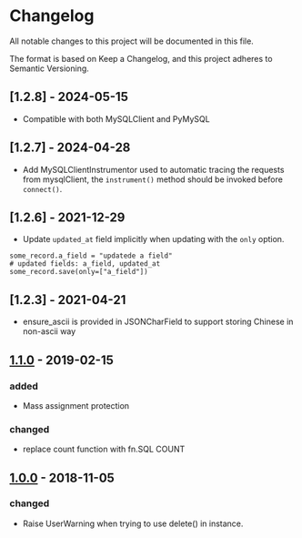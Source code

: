 # Changelog

All notable changes to this project will be documented in this file.

The format is based on Keep a Changelog, and this project adheres to Semantic Versioning.

## [1.2.8] - 2024-05-15

- Compatible with both MySQLClient and PyMySQL

## [1.2.7] - 2024-04-28

- Add MySQLClientInstrumentor used to automatic tracing the requests from mysqlClient, the `instrument()` method should be invoked before `connect()`.

## [1.2.6] - 2021-12-29

- Update `updated_at` field implicitly when updating with the `only` option.

```
some_record.a_field = "updatede a field"
# updated fields: a_field, updated_at
some_record.save(only=["a_field"])
```

## [1.2.3] - 2021-04-21

- ensure_ascii is provided in JSONCharField to support storing Chinese in non-ascii way

## [1.1.0] - 2019-02-15

### added

- Mass assignment protection

### changed

- replace count function with fn.SQL COUNT

## [1.0.0] - 2018-11-05

### changed

- Raise UserWarning when trying to use delete() in instance.

[1.1.0]: https://github.com/shanbay/peeweext/compare/v1.0.0...v1.1.0
[1.0.0]: https://github.com/shanbay/peeweext/releases/tag/v1.0.0
